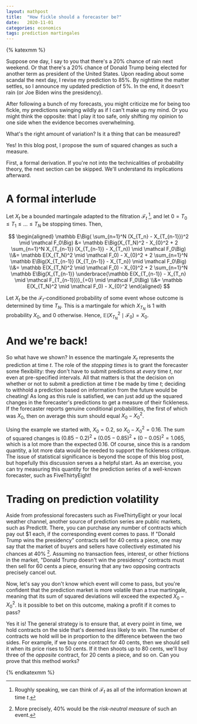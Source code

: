 ```yaml
---
layout: mathpost
title:  "How fickle should a forecaster be?"
date:   2020-11-01
categories: economics
tags: prediction martingales
---
```

{% katexmm %}

Suppose one day, I say to you that there's a 20% chance of rain next weekend. Or that there's a 20% chance of Donald Trump being elected for another term as president of the United States. Upon reading about some scandal the next day, I revise my prediction to 85%. By nighttime the matter settles, so I announce my updated prediction of 5%. In the end, it doesn't rain (or Joe Biden wins the presidency).

After following a bunch of my forecasts, you might criticize me for being too fickle, my predictions swinging wildly as if I can't make up my mind. Or you might think the opposite: that I play it too safe, only shifting my opinion to one side when the evidence becomes overwhelming.

What's the right amount of variation? Is it a thing that can be measured?

Yes! In this blog post, I propose the sum of squared changes as such a measure.

First, a formal derivation. If you're not into the technicalities of probability theory, the next section can be skipped. We'll understand its implications afterward.

# A formal interlude

Let $X_t$ be a bounded martingale adapted to the filtration $\mathcal F_t$ [^1], and let $0 = T_0 \le T_1 \le \ldots \le T_N$ be stopping times. Then,

$$
\begin{aligned}
\mathbb E\Big( \sum_{n=1}^N (X_{T_n} - X_{T_{n-1}})^2 \mid \mathcal F_0\Big)
&= \mathbb E\Big(X_{T_N}^2 - X_{0}^2 + 2 \sum_{n=1}^N  X_{T_{n-1}} (X_{T_{n-1}} - X_{T_n}) \mid \mathcal F_0\Big)
\\&= \mathbb E(X_{T_N}^2 \mid \mathcal F_0) - X_{0}^2 + 2 \sum_{n=1}^N  \mathbb E\Big(X_{T_{n-1}} (X_{T_{n-1}} - X_{T_n}) \mid \mathcal F_0\Big)
\\&= \mathbb E(X_{T_N}^2 \mid \mathcal F_0) - X_{0}^2 + 2 \sum_{n=1}^N  \mathbb E\Big(X_{T_{n-1}} \underbrace{\mathbb E(X_{T_{n-1}} - X_{T_n} \mid \mathcal F_{T_{n-1}})}_{=0} \mid \mathcal F_0\Big)
\\&= \mathbb E(X_{T_N}^2 \mid \mathcal F_0) - X_{0}^2
\end{aligned}
$$

Let $X_t$ be the $\mathcal F_t$-conditioned probability of some event whose outcome is determined by time $T_N$. This is a martingale for which $X_{T_N}$ is $1$ with probability $X_0$, and $0$ otherwise. Hence, $\mathbb E(X_{T_N}^2 \mid \mathcal F_0) = X_0$.

# And we're back!

So what have we shown? In essence the martingale $X_t$ represents the prediction at time $t$. The role of the *stopping times* is to grant the forecaster some flexibility: they don't have to submit predictions at *every* time $t$, nor even at pre-specified intervals. All that matters is that the decision on whether or not to submit a prediction at time $t$ be made by time $t$; deciding to withhold a prediction based on information from the future would be cheating! As long as this rule is satisfied, we can just add up the squared changes in the forecaster's predictions to get a measure of their fickleness. If the forecaster reports genuine conditional probabilities, the first of which was $X_0$, then on average this sum should equal $X_0 - X_0^2$.

Using the example we started with, $X_0 = 0.2$, so $X_0 - X_0^2 = 0.16$. The sum of squared changes is $(0.85 - 0.2)^2 + (0.05 - 0.85)^2 + (0 - 0.05)^2 = 1.065$, which is a lot more than the expected $0.16$. Of course, since this is a random quantity, a lot more data would be needed to support the fickleness critique. The issue of statistical significance is beyond the scope of this blog post, but hopefully this discussion serves a a helpful start. As an exercise, you can try measuring this quantity for the prediction series of a well-known forecaster, such as FiveThirtyEight!

# Trading on prediction volatility

Aside from professional forecasters such as FiveThirtyEight or your local weather channel, another source of prediction series are public markets, such as PredictIt. There, you can purchase any number of contracts which pay out \$1 each, if the corresponding event comes to pass. If "Donald Trump wins the presidency" contracts sell for 40 cents a piece, one may say that the market of buyers and sellers have collectively estimated his chances at 40% [^2]. Assuming no transaction fees, interest, or other frictions in the market, "Donald Trump doesn't win the presidency" contracts must then sell for 60 cents a piece, ensuring that any two opposing contracts precisely cancel out.

Now, let's say you don't know which event will come to pass, but you're confident that the prediction market is more volatile than a true martingale, meaning that its sum of squared deviations will exceed the expected $X_0 - X_0^2$. Is it possible to bet on this outcome, making a profit if it comes to pass?

Yes it is! The general strategy is to ensure that, at every point in time, we hold contracts on the side that's deemed *less* likely to win. The number of contracts we hold will be in proportion to the difference between the two sides. For example, if we buy one contract for 40 cents, then we should sell it when its price rises to 50 cents. If it then shoots up to 80 cents, we'll buy three of the *opposite* contract, for 20 cents a piece, and so on. Can you prove that this method works?

[^1]: Roughly speaking, we can think of $\mathcal F_t$ as all of the information known at time $t$.

[^2]: More precisely, 40% would be the *risk-neutral measure* of such an event.

{% endkatexmm %}
